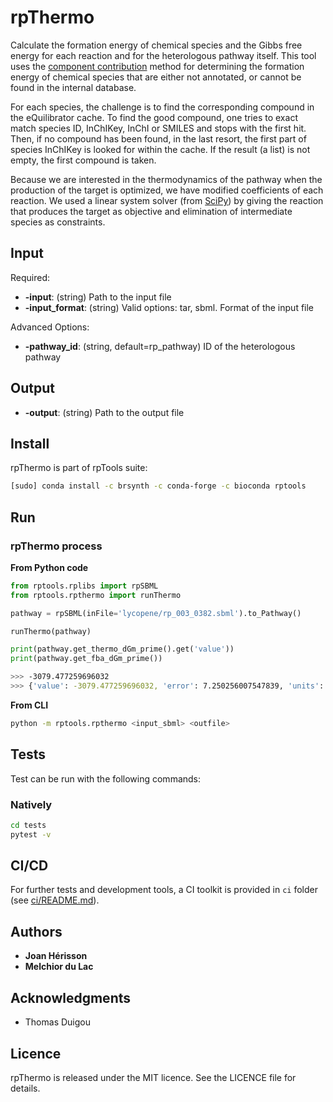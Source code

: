 # rpThermo

Calculate the formation energy of chemical species and the Gibbs free energy for each reaction and for the heterologous pathway itself. This tool uses the [component contribution](https://gitlab.com/elad.noor/component-contribution) method for determining the formation energy of chemical species that are either not annotated, or cannot be found in the internal database.

For each species, the challenge is to find the corresponding compound in the eQuilibrator cache. To find the good compound, one tries to exact match species ID, InChIKey, InChI or SMILES and stops with the first hit. Then, if no compound has been found, in the last resort, the first part of species InChIKey is looked for within the cache. If the result (a list) is not empty, the first compound is taken.

Because we are interested in the thermodynamics of the pathway when the production of the target is optimized, we have modified coefficients of each reaction. We used a linear system solver (from [SciPy](https://www.scipy.org)) by giving the reaction that produces the target as objective and elimination of intermediate species as constraints.

## Input

Required:
* **-input**: (string) Path to the input file
* **-input_format**: (string) Valid options: tar, sbml. Format of the input file

Advanced Options:
* **-pathway_id**: (string, default=rp_pathway) ID of the heterologous pathway

## Output

* **-output**: (string) Path to the output file 

## Install
rpThermo is part of rpTools suite:
```sh
[sudo] conda install -c brsynth -c conda-forge -c bioconda rptools
```

## Run

### rpThermo process
**From Python code**
```python
from rptools.rplibs import rpSBML
from rptools.rpthermo import runThermo

pathway = rpSBML(inFile='lycopene/rp_003_0382.sbml').to_Pathway()

runThermo(pathway)

print(pathway.get_thermo_dGm_prime().get('value'))
print(pathway.get_fba_dGm_prime())
```
```bash
>>> -3079.477259696032
>>> {'value': -3079.477259696032, 'error': 7.250256007547839, 'units': 'kilojoule / mole'}
```
**From CLI**
```sh
python -m rptools.rpthermo <input_sbml> <outfile>
```

## Tests
Test can be run with the following commands:

### Natively
```bash
cd tests
pytest -v
```

## CI/CD
For further tests and development tools, a CI toolkit is provided in `ci` folder (see [ci/README.md](ci/README.md)).


## Authors

* **Joan Hérisson**
* **Melchior du Lac**

## Acknowledgments

* Thomas Duigou


## Licence
rpThermo is released under the MIT licence. See the LICENCE file for details.
